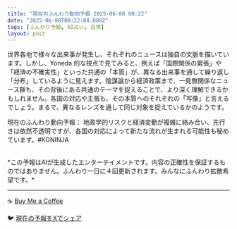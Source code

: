 ```yaml
---
title: "現在のふんわり動向予報 2025-06-08 00:22"
date: "2025-06-08T00:22:08.000Z"
tags: [ふんわり予報, AI占い, 日常]
layout: post
---
```


世界各地で様々な出来事が発生し、それぞれのニュースは独自の文脈を描いています。しかし、Yoneda 的な視点で見てみると、例えば「国際関係の緊張」や「経済の不確実性」といった共通の「本質」が、異なる出来事を通して繰り返し「分布」しているように見えます。陰謀論から経済政策まで、一見無関係なニュース群も、その背後にある共通のテーマを捉えることで、より深く理解できるかもしれません。各国の対応や主張も、その本質へのそれぞれの「写像」と言えるでしょう。まるで、異なるレンズを通して同じ対象を捉えているかのようです。

現在のふんわり動向予報：
地政学的リスクと経済変動が複雑に絡み合い、先行きは依然不透明ですが、各国の対応によって新たな流れが生まれる可能性も秘めています。#KGNINJA

<br>
*この予報はAIが生成したエンターテイメントです。内容の正確性を保証するものではありません。ふんわり一日に４回更新されます。みんなにふんわり拡散希望です。*

---
☕️ [Buy Me a Coffee](https://www.buymeacoffee.com/kgninja)

🐦 [現在の予報をXでシェア](https://twitter.com/intent/tweet?text=%E7%8F%BE%E5%9C%A8%E3%81%AE%E3%81%B5%E3%82%93%E3%82%8F%E3%82%8A%E4%BA%88%E5%A0%B1%3A%20%E3%80%8C%E4%B8%96%E7%95%8C%E5%90%84%E5%9C%B0%E3%81%A7%E6%A7%98%E3%80%85%E3%81%AA%E5%87%BA%E6%9D%A5%E4%BA%8B%E3%81%8C%E7%99%BA%E7%94%9F%E3%81%97%E3%80%81%E3%81%9D%E3%82%8C%E3%81%9E%E3%82%8C%E3%81%AE%E3%83%8B%E3%83%A5%E3%83%BC%E3%82%B9%E3%81%AF%E7%8B%AC%E8%87%AA%E3%81%AE%E6%96%87%E8%84%88%E3%82%92%E6%8F%8F%E3%81%84%E3%81%A6%E3%81%84%E3%81%BE%E3%81%99%E3%80%82%E3%80%8D%23KGNINJA%20%E7%B6%9A%E3%81%8D%E3%81%AF%E3%83%96%E3%83%AD%E3%82%B0%E3%81%A7%EF%BC%81%F0%9F%91%87&url=https%3A%2F%2Fkg-ninja.github.io%2FFunwariyoso%2F)
